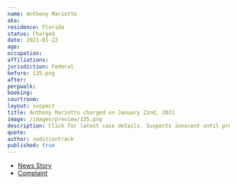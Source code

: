 ```yaml
---
name: Anthony Mariotto
aka:
residence: Florida
status: Charged
date: 2021-01-22
age:
occupation:
affiliations:
jurisdiction: Federal
before: 135.png
after:
perpwalk:
booking:
courtroom:
layout: suspect
title: Anthony Mariotto charged on January 22nd, 2021
image: /images/preview/135.png
description: Click for latest case details. Suspects innocent until proven guilty.
quote:
author: seditiontrack
published: true
---
```


- [News Story](https://floridadailypost.com/fort-pierce-man-faces-capitol-riot-charges-posting-images/)
- [Complaint](https://www.justice.gov//opa/page/file/1359631/download)
